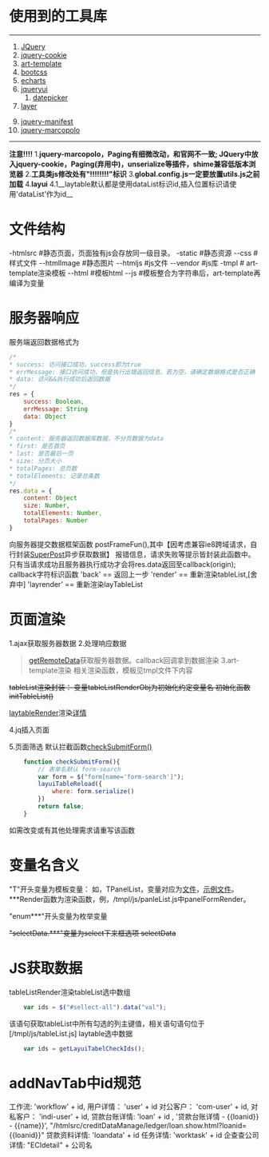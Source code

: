 # 使用到的工具库
* * *
1. [JQuery](https://jquery.com/)
2. [jquery-cookie](https://github.com/carhartl/jquery-cookie#readme)
3. [art-template](http://aui.github.io/art-template/)
4. [bootcss](https://v3.bootcss.com/)
5. [echarts](http://echarts.baidu.com/)
6. [jqueryui](http://jqueryui.com/)
    1. [datepicker](http://jqueryui.com/datepicker/)
7. [layer](http://layer.layui.com/)
<!-- 8. [Paging](http://www.lovewebgames.com/jsmodule/paging.html) -->
9. [jquery-manifest](https://github.com/jstayton/jquery-manifest)
10. [jquery-marcopolo](https://github.com/jstayton/jquery-marcopolo)
* * *
__注意!!!!__
1.__jquery-marcopolo，Paging有细微改动，和官网不一致; JQuery中放入jquery-cookie，Paging(弃用中)，unserialize等插件，shime兼容低版本浏览器__
2.__工具类js修改处有"!!!!!!!!"标识__
3.__global.config.js一定要放置utils.js之前加载__
4.__layui__
4.1__laytable默认都是使用dataList标识id,插入位置标识请使用'dataList'作为id__

# 文件结构
-htmlsrc #静态页面，页面独有js会存放同一级目录。
-static #静态资源
    --css #样式文件
    --htmlImage #静态图片
    --htmljs #js文件
    --vendor #js库
-tmpl # art-template渲染模板
    --html #模板html
    --js #模板整合为字符串后，art-template再编译为变量
    
# 服务器响应
服务端返回数据格式为
```js
/* 
* success: 访问接口成功，success即为true
* errMessage: 接口访问成功，但是执行出错返回信息。若为空，请确定数据格式是否正确
* data: 访问&&执行成功后返回数据
*/
res = {
    success: Boolean,
    errMessage: String
    data: Object
}
/* 
* content: 服务器返回数据库数据，不分页数据为data
* first: 是否首页
* last: 是否最后一页
* size: 分页大小
* totalPages: 总页数
* totalElements: 记录总条数
*/
res.data = {
    content: Object
    size: Number,
    totalElements: Number,
    totalPages: Number
}
```
向服务器提交数据框架函数 postFrameFun(),其中【因考虑兼容ie8跨域请求，自行封装[SuperPost](/static/htmljs/utils.js#SuperPost)异步获取数据】 报错信息，请求失败等提示皆封装此函数中。
只有当请求成功且服务器执行成功才会将res.data返回至callback(origin); 
callback字符标识函数
'back' == 返回上一步
'render' == 重新渲染tableList,[舍弃中]
'layrender' == 重新渲染layTableList

# 页面渲染
1.ajax获取服务器数据
2.处理响应数据
>[getRemoteData](/static/htmljs/utils.js)获取服务器数据。callback回调拿到数据渲染
3.art-template渲染
>相关渲染函数，模板见tmpl文件下内容
<!-- 舍弃中 -->
~~tableList渲染封装：
变量tableListRenderObj为初始化约定变量名
初始化函数initTableList()~~
<!-- 舍弃中 -->
[laytableRender](/hznsh/static/htmljs/utils.js)渲染[详情](http://www.layui.com/doc/modules/table.html)

4.jq插入页面

5.页面筛选
默认拦截函数[checkSubmitForm()](/hznsh/static/htmljs/utils.js)
```js
    function checkSubmitForm(){
        // 表单名默认 form-search
        var form = $("form[name='form-search']");
        layuiTableReload({
            where: form.serialize()
        })
        return false;
    }
```
如需改变或有其他处理需求请重写该函数

# 变量名含义
"T"开头变量为模板变量： 如，TPanelList，变量对应为[文件](/tmpl/js/panleList.js)，[示例文件](/tmpl/html/panelList.html)。
***Render函数为渲染函数，例，/tmpl/js/panleList.js中panelFormRender。

"enum***"开头变量为枚举变量

~~"selectData.***"变量为select下来框选项 selectData~~

# JS获取数据
<!-- 启用中-begin -->
tableListRender渲染tableList选中数组
```js
    var ids = $("#sellect-all").data("val");
```
<!-- 启用中-end -->
该语句获取tableList中所有勾选的列主键值，相关语句语句位于[/tmpl/js/tableList.js]
laytable选中数据
```js
    var ids = getLayuiTabelCheckIds();
```

# addNavTab中id规范
工作流: 'workflow' + id,
用户详情： 'user' + id
对公客户： 'com-user' + id,
对私客户： 'indi-user' + id,
贷款台账详情: 'loan' + id , '贷款台账详情 - {{loanid}} - {{name}}', "/htmlsrc/creditDataManage/ledger/loan.show.html?loanid={{loanid}}"
贷款资料详情: 'loandata' + id
任务详情: 'worktask' + id
企查查公司详情: "ECIdetail" + 公司名
